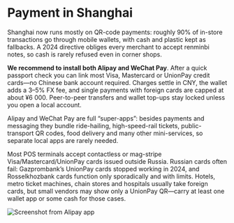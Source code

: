 # Payment in Shanghai

Shanghai now runs mostly on QR-code payments: roughly 90% of in-store transactions go through mobile wallets, with cash and plastic kept as fallbacks. A 2024 directive obliges every merchant to accept renminbi notes, so cash is rarely refused even in corner shops.

**We recommend to install both Alipay and WeChat Pay**. After a quick passport check you can link most Visa, Mastercard or UnionPay credit cards—no Chinese bank account required. Charges settle in CNY, the wallet adds a 3–5% FX fee, and single payments with foreign cards are capped at about ¥6 000. Peer-to-peer transfers and wallet top-ups stay locked unless you open a local account.

Alipay and WeChat Pay are full “super-apps”: besides payments and messaging they bundle ride-hailing, high-speed-rail tickets, public-transport QR codes, food delivery and many other mini-services, so separate local apps are rarely needed.

Most POS terminals accept contactless or mag-stripe Visa/Mastercard/UnionPay cards issued outside Russia. Russian cards often fail: Gazprombank’s UnionPay cards stopped working in 2024, and Rosselkhozbank cards function only sporadically and with limits. Hotels, metro ticket machines, chain stores and hospitals usually take foreign cards, but small vendors may show only a UnionPay QR—carry at least one wallet app or some cash for those cases.

![Screenshot from Alipay app](alipay.webp)